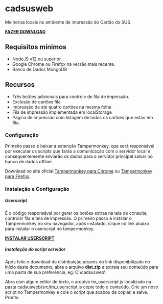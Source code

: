# cadsusweb

Melhorias locais no ambiente de impressão do Cartão do SUS.

**[FAZER DOWNLOAD](https://drive.google.com/open?id=1Z-9o7Brmub0PTjnVrBulepW6RkiEHRml)**

## Requisitos mínimos

- NodeJS v12 ou superior.
- Google Chrome ou Firefox na versão mais recente.
- Banco de Dados MongoDB

## Recursos

- Três botões adicionais para controle de fila de impressão.
- Exclusão de cartões fila
- Impressão de até quatro cartões na mesma folha
- Fila de impressão implementada em localStorage
- Página de impressão com listagem de todos os cartões que estão em fila.

### Configuração

Primeiro passo é baixar a extenção Tampermonkey, que será responsável por executar os scripts que farão a comunicação com o servidor local e consequentemente enviarão os dados para o servidor principal salvar no banco de dados offline.

Download no site oficial [Tampermonkey para Chrome](https://chrome.google.com/webstore/detail/tampermonkey/dhdgffkkebhmkfjojejmpbldmpobfkfo?hl=pt-BR) ou [Tampermonkey para Firefox](https://addons.mozilla.org/pt-BR/firefox/addon/tampermonkey/).

### Instalação e Configuração

##### Userscript
É o código responsável por gerar os botões extras na tela de consulta, controlar fila e tela de impressão. O primeiro passo é instalar o Tampermonkey no seu navegador, após instalado, clique no link abaixo para instalar o userscript no tampermonkey.

**[INSTALAR USERSCRIPT](https://github.com/fellypsantos/cadsusweb/raw/master/src/cadsusweb.user.js)**

##### Instalação do script servidor
Após feito o download da distribuição através do link disponibilizado no início deste documento, abra o arquivo **dist.zip** e extraia seu conteúdo para uma pasta de sua preferência, eg: C:\cadsusweb\

Abra com algum editor de texto, o arquivo tm_userscript.js localizado na pasta cadsusweb/src/tm_userscript.js copie todo o conteúdo.
Crie um novo script no Tampermonkey e cole o script que acabou de copiar, e salve.
Pronto.
